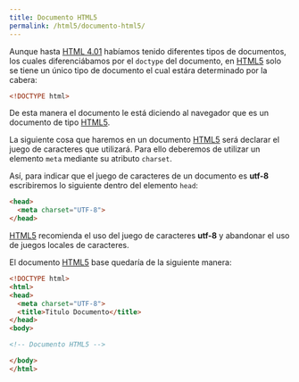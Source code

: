 ```yaml
---
title: Documento HTML5
permalink: /html5/documento-html5/
---
```


Aunque hasta [HTML 4.01][HTML] habíamos tenido diferentes tipos de documentos, los cuales diferenciábamos por el `doctype` del documento, en [HTML5][HTML5] solo se tiene un único tipo de documento el cual estára determinado por la cabera:

~~~html
<!DOCTYPE html>
~~~

De esta manera el documento le está diciendo al navegador que es un documento de tipo [HTML5][HTML5].

La siguiente cosa que haremos en un documento [HTML5][HTML5] será declarar el juego de caracteres que utilizará. Para ello deberemos de utilizar un elemento `meta` mediante su atributo `charset`.

Así, para indicar que el juego de caracteres de un documento es **utf-8** escribiremos lo siguiente dentro del elemento `head`:

~~~html
<head>
  <meta charset="UTF-8">
</head>
~~~

[HTML5][HTML5] recomienda el uso del juego de caracteres **utf-8** y abandonar el uso de juegos locales de caracteres.

El documento [HTML5][HTML5] base quedaría de la siguiente manera:

~~~html
<!DOCTYPE html>
<html>
<head>
  <meta charset="UTF-8">
  <title>Titulo Documento</title>
</head>
<body>

<!-- Documento HTML5 -->

</body>
</html>
~~~



[HTML5]: {{site.baseurl}}/html5/
[HTML]: {{site.baseurl}}/html/
